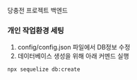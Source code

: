 

당충전 프로젝트 백엔드

### 개인 작업환경 세팅
1. config/config.json 파일에서 DB정보 수정
2. 데이터베이스 생성을 위해 아래 커멘드 실행
```
npx sequelize db:create
```